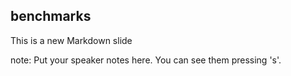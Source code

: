 ##  benchmarks

This is a new Markdown slide

note:
    Put your speaker notes here.
    You can see them pressing 's'.

